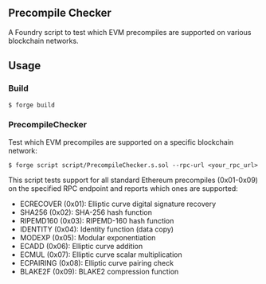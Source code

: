 ## Precompile Checker

A Foundry script to test which EVM precompiles are supported on various blockchain networks.

## Usage

### Build

```shell
$ forge build
```

### PrecompileChecker

Test which EVM precompiles are supported on a specific blockchain network:

```shell
$ forge script script/PrecompileChecker.s.sol --rpc-url <your_rpc_url>
```

This script tests support for all standard Ethereum precompiles (0x01-0x09) on the specified RPC endpoint and reports which ones are supported:

- ECRECOVER (0x01): Elliptic curve digital signature recovery
- SHA256 (0x02): SHA-256 hash function
- RIPEMD160 (0x03): RIPEMD-160 hash function
- IDENTITY (0x04): Identity function (data copy)
- MODEXP (0x05): Modular exponentiation
- ECADD (0x06): Elliptic curve addition
- ECMUL (0x07): Elliptic curve scalar multiplication
- ECPAIRING (0x08): Elliptic curve pairing check
- BLAKE2F (0x09): BLAKE2 compression function

